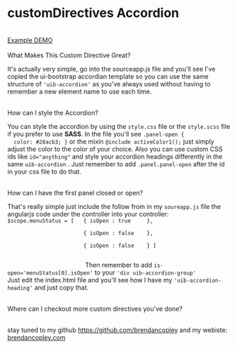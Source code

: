 # customDirectives Accordion
</br>
<a href="https://brendancopley.github.io/customDirectives/custom-accordion-ui-bootstrap/" target="_blank">Example DEMO</a>
</br>
</br>
What Makes This Custom Directive Great?
</br>
<p>It's actually very simple, go into the sourceapp.js file and you'll see I've copied the ui-bootstrap accordian template so you can use the same structure of <code>'uib-accordion'</code> as you've always used without having to remember a new element name to use each time.</p> 
</br>
How can I style the Accordion?</br>
<p>You can style the accordion by using the <code>style.css</code> file or the <code>style.scss</code> file if you prefer to use <b>SASS</b>. In the file you'll see <code>.panel-open {
  color: #28acb3; }</code> or the mixin <code>@include activeColor1();</code> just simply adjust the color to the color of your choice. Also you can use custom CSS ids like <code>id="anything"</code> and style your accordion headings differently in the same <code>uib-accordion</code> . Just remember to add <code>.panel.panel-open</code> after the id in your css file to do that.</p>
</br>
How can I have the first panel closed or open? </br>
<p>That's really simple just include the follow from in my <code>soureapp.js</code> file the angularjs code under the controller into your controller: <br><code>$scope.menuStatus = [   { isOpen : true     },<br>
                        { isOpen : false    }, <br>
                        { isOpen : false    } ]<br><br>
						</code> Then remember to add <code>is-open='menuStatus[0].isOpen'</code> to your <code>'div uib-accordion-group'</code></br>
						Just edit the index.html file and you'll see how I have my <code>'uib-accordion-heading'</code> and just copy that.</p></br>
Where can I checkout more custom directives you've done? </br></br>
<p>stay tuned to my github <a href="https://github.com/brendancopley">https://github.com/brendancopley</a> and my webiste: <a href="http://brendancopley.com">brendancopley.com</a></p>
